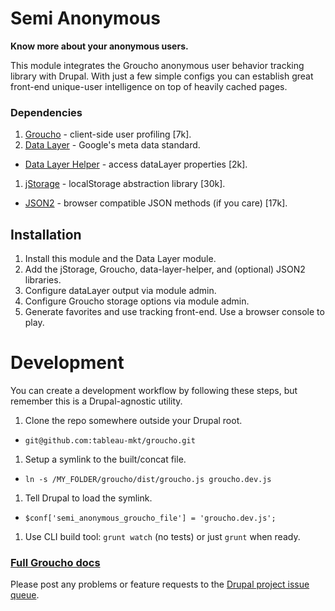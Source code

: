 Semi Anonymous
==============

**Know more about your anonymous users.**

This module integrates the Groucho anonymous user behavior tracking library with Drupal. With just a few simple configs you can establish great front-end unique-user intelligence on top of heavily cached pages.

### Dependencies
1. [Groucho](https://github.com/tableau-mkt/groucho) - client-side user profiling [7k].
1. [Data Layer](https://drupal.org/project/datalayer) - Google's meta data standard.
 *  [Data Layer Helper](https://github.com/google/data-layer-helper) - access dataLayer properties [2k].
1. [jStorage](http://jstorage.info) - localStorage abstraction library [30k].
 * [JSON2](https://github.com/douglascrockford/JSON-js) - browser compatible JSON methods (if you care) [17k].

## Installation
1. Install this module and the Data Layer module.
1. Add the jStorage, Groucho, data-layer-helper, and (optional) JSON2 libraries.
1. Configure dataLayer output via module admin.
1. Configure Groucho storage options via module admin.
1. Generate favorites and use tracking front-end. Use a browser console to play.

# Development
You can create a development workflow by following these steps, but remember
this is a Drupal-agnostic utility.

1. Clone the repo somewhere outside your Drupal root.
  - `git@github.com:tableau-mkt/groucho.git`
1. Setup a symlink to the built/concat file.
  - `ln -s /MY_FOLDER/groucho/dist/groucho.js groucho.dev.js`
1. Tell Drupal to load the symlink.
  - `$conf['semi_anonymous_groucho_file'] = 'groucho.dev.js';`
1. Use CLI build tool: `grunt watch` (no tests) or just `grunt` when ready.

### [Full Groucho docs](https://github.com/tableau-mkt/groucho/blob/master/DOCS.md)

Please post any problems or feature requests to the
[Drupal project issue queue](https://drupal.org/project/issues/semi_anonymous).
